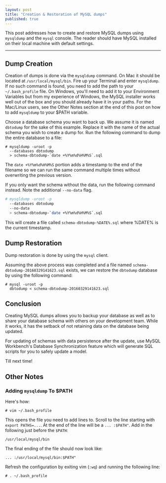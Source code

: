 ```yaml
---
layout: post
title: "Creation & Restoration of MySQL dumps"
published: true
---
```


This post addresses how to create and restore MySQL dumps using `mysqldump` and the `mysql` console. The reader should have MySQL installed on their local machine with default settings.

---

## Dump Creation
Creation of dumps is done via the `mysqldump` command. On Mac it should be located at `/usr/local/mysql/bin`. Fire up your Terminal and enter `mysqldump`. If no such command is found, you need to add the path to your `~/.bash_profile` file. On Windows, you'll need to add it to your Environment Variables but from my experience of Windows, the MySQL installer works well out of the box and you should already have it in your paths. For the Mac/Linux users, see the Other Notes section at the end of this post on how to add `mysqldump` to your $PATH variable.

Choose a database schema you want to back up. We assume it is named `dbtodump` for the sake of this example. Replace it with the name of the actual schema you wish to create a dump for. Run the following command to dump the entire database to a file:
```
# mysqldump -uroot -p 
  --databases dbtodump 
  > schema-dbtodump-`date +%Y%m%d%H%M%S`.sql
```
The `date +%Y%m%d%H%M%S` portion adds a timestamp to the end of the filename so we can run the same command multiple times without overwriting the previous version. 

If you only want the schema without the data, run the following command instead. Note the additional `--no-data` flag.
```bash
# mysqldump -uroot -p 
  --databases dbtodump 
  --no-data 
  > schema-dbtodump-`date +%Y%m%d%H%M%S`.sql
```

This will create a file called `schema-dbtodump-%DATE%.sql` where %DATE% is the current timestamp.

## Dump Restoration
Dump restoration is done by using the `mysql` client. 

Assuming the above process was completed and a file named `schema-dbtodump-20160329141623.sql` exists, we can restore the `dbtodump` database by using the following command:
```
# mysql -uroot -p 
  dbtodump < schema-dbtodump-20160329141623.sql
```

## Conclusion
Creating MySQL dumps allows you to backup your database as well as to share your database schema with others on your development team. While it works, it has the setback of not retaining data on the database being updated.

For updating of schemas with data persistence after the update, use MySQL Workbench's Database Synchronization feature which will generate SQL scripts for you to safely update a model.

Till next time!

## Other Notes

### Adding `mysqldump` To $PATH
Here's how:

```
# vim ~/.bash_profile
```
This opens the file you need to add lines to. Scroll to the line starting with `export PATHS=...`. At the end of the line will be a `... :$PATH"`. Add in the following just before the `$PATH`:
```
/usr/local/mysql/bin
```
The final ending of the file should now look like:
```
... :/usr/local/mysql/bin:$PATH"
```
Refresh the configuration by exiting vim (`:wq`) and running the following line:
```
# . ~/.bash_profile
```
